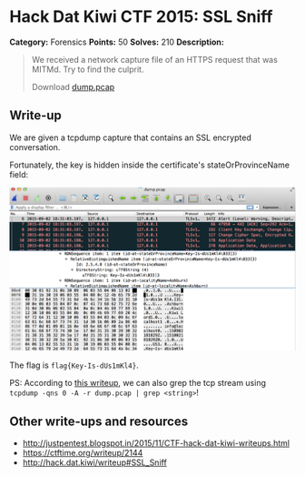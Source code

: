 # Hack Dat Kiwi CTF 2015: SSL Sniff

**Category:** Forensics
**Points:** 50
**Solves:** 210
**Description:**

> We received a network capture file of an HTTPS request that was MITMd. Try to find the culprit.
> 
> Download [dump.pcap](./dump.pcap)


## Write-up

We are given a tcpdump capture that contains an SSL encrypted conversation.

Fortunately, the key is hidden inside the certificate's stateOrProvinceName field:

![](./wireshark.png)

The flag is `flag{Key-Is-dUs1mKl4}`.

PS: According to [this writeup](http://justpentest.blogspot.in/2015/11/CTF-hack-dat-kiwi-writeups.html), we can also grep the tcp stream using `tcpdump -qns 0 -A -r dump.pcap | grep <string>`!

## Other write-ups and resources

* <http://justpentest.blogspot.in/2015/11/CTF-hack-dat-kiwi-writeups.html>
* <https://ctftime.org/writeup/2144>
* <http://hack.dat.kiwi/writeup#SSL_Sniff>
